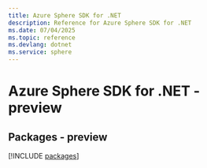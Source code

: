 ```yaml
---
title: Azure Sphere SDK for .NET
description: Reference for Azure Sphere SDK for .NET
ms.date: 07/04/2025
ms.topic: reference
ms.devlang: dotnet
ms.service: sphere
---
```

# Azure Sphere SDK for .NET - preview
## Packages - preview
[!INCLUDE [packages](sphere-index.md)]